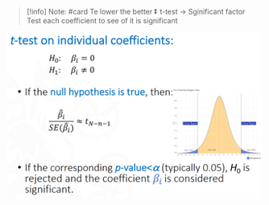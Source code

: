 > [!info] Note: #card
> Te lower the better
> ⏬ t-test -> Sginificant factor
Test each coefficient to see of it is significant

![](../assets/Pasted%20image%2020230215153346.png)